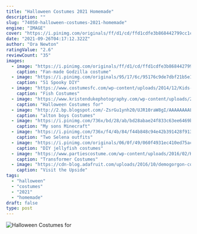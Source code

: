```yaml
---
title: "Halloween Costumes 2021 Homemade"
description: ""
slug: "74050-halloween-costumes-2021-homemade"
engine: "IMAGE"
cover: "https://i.pinimg.com/originals/ff/d1/cd/ffd1cdfe3b868442799cc1c60d4d7ef7.jpg"
date: "2021-09-26T04:17:12.322Z"
author: "Ora Newton"
ratingValue: "2.6"
reviewCount: "35"
images:
  - image: "https://i.pinimg.com/originals/ff/d1/cd/ffd1cdfe3b868442799cc1c60d4d7ef7.jpg"
    caption: "Fan-made Godzilla costume"
  - image: "https://i.pinimg.com/originals/95/17/6c/95176c9de7dbf21b5e195c7f0fb7ef00.jpg"
    caption: "51 Spooky DIY"
  - image: "https://www.costumesfc.com/wp-content/uploads/2014/12/Kids-Fish-Costume.jpg"
    caption: "Fish Costumes"
  - image: "https://www.kristendukephotography.com/wp-content/uploads/2017/09/smarty-pants.jpg"
    caption: "Halloween Costumes for"
  - image: "http://2.bp.blogspot.com/-ZsrGu1ynh20/UJR10raW8gI/AAAAAAAAL2M/n32hsTiWysM/s1600/IMG_6000.jpg"
    caption: "alton boys Costumes"
  - image: "https://i.pinimg.com/736x/bd/28/ab/bd28abae24f833c63ee6469ba93062d6.jpg"
    caption: "My sons Minecraft"
  - image: "https://i.pinimg.com/736x/f4/4b/84/f44b848c94e42b391428f91320b4c7b1.jpg"
    caption: "Two Selena outfits"
  - image: "https://i.pinimg.com/originals/06/0f/49/060f4931ec410ed75ac221b23b93b69f.jpg"
    caption: "DIY jellyfish costumes"
  - image: "https://www.partiescostume.com/wp-content/uploads/2016/02/Homemade-Transformer-Costume.jpg"
    caption: "Transformer Costumes"
  - image: "https://cdn-blog.adafruit.com/uploads/2016/10/demogorgon-cosplay-1.jpg"
    caption: "Visit the Upside"
tags:
  - "halloween"
  - "costumes"
  - "2021"
  - "homemade"
draft: false
type: post
---
```



![Halloween Costumes for](https://www.kristendukephotography.com/wp-content/uploads/2017/09/smarty-pants.jpg "Halloween Costumes for")


<!--inArticleAds-->

<!--galleryOne-->


<!--inArticleAds-->

<!--galleryTwo-->


<!--galleryThree-->

